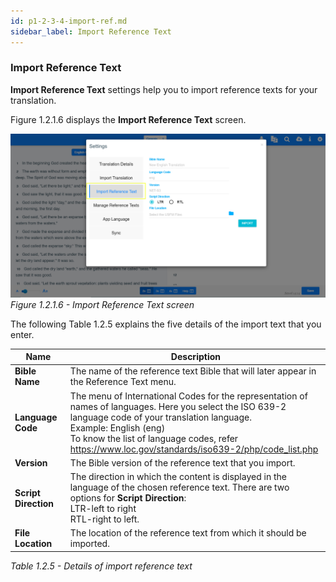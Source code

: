 ```yaml
---
id: p1-2-3-4-import-ref.md
sidebar_label: Import Reference Text
---
```

### Import Reference Text
**Import Reference Text** settings help you to import reference texts for your translation.

Figure 1.2.1.6  displays the **Import Reference Text** screen.

![alt text](../../../../../static/AutographaLiveImages/Getting_Started/import-reference-text-fig-1.2.1.6.jpg 'Import Reference Text screen')
_Figure 1.2.1.6 - Import Reference Text screen_


The following Table 1.2.5 explains the five details of the import text that you enter.



|Name         | Description      |
|-------------|-----------------
|**Bible Name** |The name of the reference text Bible that will later appear in the Reference Text menu. 
|**Language Code** | The menu of International Codes for the representation of names of languages. Here you select the ISO 639-2 language code of  your translation language. <br> Example: English (eng) <br> To know the list of language codes, refer https://www.loc.gov/standards/iso639-2/php/code_list.php 
|**Version** | The Bible version of the reference text that you import.
|**Script Direction**|The direction in which the content is displayed in the language of the chosen reference text. There are two options for **Script Direction**: <br> LTR-left to right <br> RTL-right to left.
|**File Location** |The location of the reference text from which it should be imported.
_Table 1.2.5 - Details of import reference text_
